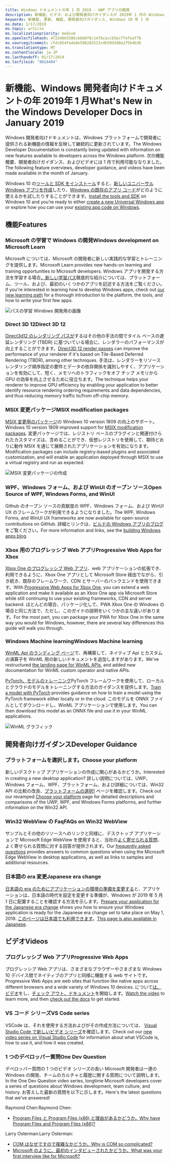 ```yaml
---
title: Windows ドキュメントの年 1 月 2019 - UWP アプリの開発
description: 新機能、ビデオ、および開発者向けガイダンスが 2019年 1 月の Windows 10 開発者向けドキュメントに追加されました
keywords: 新機能, 更新, 機能, 開発者向けガイダンス, Windows 10 年 1 月
ms.date: 1/17/2019
ms.topic: article
ms.localizationpriority: medium
ms.openlocfilehash: 4f224663506cbb60f6c1476caccb5ecffefeaf7b
ms.sourcegitcommit: cfdc854fede8e586202523cdb59d3d0a2f5b4b36
ms.translationtype: MT
ms.contentlocale: ja-JP
ms.lasthandoff: 01/17/2019
ms.locfileid: "9014404"
---
```

# <a name="whats-new-in-the-windows-developer-docs-in-january-2019"></a><span data-ttu-id="f94d7-104">新機能、Windows 開発者向けドキュメントの年 2019年 1 月</span><span class="sxs-lookup"><span data-stu-id="f94d7-104">What's New in the Windows Developer Docs in January 2019</span></span>

<span data-ttu-id="f94d7-105">Windows 開発者向けドキュメントは、Windows プラットフォームで開発者に提供される新機能の情報を反映して継続的に更新されています。</span><span class="sxs-lookup"><span data-stu-id="f94d7-105">The Windows Developer Documentation is constantly being updated with information on new features available to developers across the Windows platform.</span></span> <span data-ttu-id="f94d7-106">次の機能概要、開発者向けガイダンス、およびビデオには 1 月で利用可能ななりました。</span><span class="sxs-lookup"><span data-stu-id="f94d7-106">The following feature overviews, developer guidance, and videos have been made available in the month of January.</span></span>

<span data-ttu-id="f94d7-107">Windows 10 の[ツールと SDK をインストール](http://go.microsoft.com/fwlink/?LinkId=821431)すると、[新しいユニバーサル Windows アプリを作成](../get-started/create-uwp-apps.md)したり、[Windows の既存のアプリ コード](../porting/index.md)がどのように使えるかを試したりすることができます。</span><span class="sxs-lookup"><span data-stu-id="f94d7-107">[Install the tools and SDK](http://go.microsoft.com/fwlink/?LinkId=821431) on Windows 10 and you’re ready to either [create a new Universal Windows app](../get-started/create-uwp-apps.md) or explore how you can use your [existing app code on Windows](../porting/index.md).</span></span>

## <a name="features"></a><span data-ttu-id="f94d7-108">機能</span><span class="sxs-lookup"><span data-stu-id="f94d7-108">Features</span></span>

### <a name="windows-development-on-microsoft-learn"></a><span data-ttu-id="f94d7-109">Microsoft の学習で Windows の開発</span><span class="sxs-lookup"><span data-stu-id="f94d7-109">Windows development on Microsoft Learn</span></span>

<span data-ttu-id="f94d7-110">Microsoft については、Microsoft の開発者に新しい実践的な学習とトレーニングを提供します。</span><span class="sxs-lookup"><span data-stu-id="f94d7-110">Microsoft Learn provides new hands-on learning and training opportunities to Microsoft developers.</span></span> <span data-ttu-id="f94d7-111">Windows アプリを開発する方法を学習する場合[、新しい学習パス](https://docs.microsoft.com/learn/paths/develop-windows10-apps/)徹底的な紹介については、プラットフォーム、ツール、および、最初のいくつかのアプリを記述する方法をご覧ください。</span><span class="sxs-lookup"><span data-stu-id="f94d7-111">If you're interested in learning how to develop Windows apps, check out [our new learning path](https://docs.microsoft.com/learn/paths/develop-windows10-apps/) for a thorough introduction to the platform, the tools, and how to write your first few apps.</span></span>

![パスの学習 Windows 開発用の画像](images/windows-learn.png)

### <a name="direct-3d-12"></a><span data-ttu-id="f94d7-113">Direct 3D 12</span><span class="sxs-lookup"><span data-stu-id="f94d7-113">Direct 3D 12</span></span>

<span data-ttu-id="f94d7-114">[Direct3d12 のレンダリング パスが](/windows/desktop/direct3d12/direct3d-12-render-passes)するはその他の手法の間でタイル ベースの遅延レンダリング (TBDR) に基づいている場合に、レンダラーのパフォーマンスが向上することができます。</span><span class="sxs-lookup"><span data-stu-id="f94d7-114">[Direct3D 12 render passes](/windows/desktop/direct3d12/direct3d-12-render-passes) can improve the performance of your renderer if it's based on Tile-Based Deferred Rendering (TBDR), among other techniques.</span></span> <span data-ttu-id="f94d7-115">手法は、レンダラーをリソース レンダリング順序指定の要件とデータの依存関係を識別しやすく、アプリケーションを有効にして、短く、メモリへのトラフィックをオフ チップ メモリから GPU の効率を向上させるために役立ちます。</span><span class="sxs-lookup"><span data-stu-id="f94d7-115">The technique helps your renderer to improve GPU efficiency by enabling your application to better identify resource rendering ordering requirements and data dependencies, and thus reducing memory traffic to/from off-chip memory.</span></span>

### <a name="msix-modification-packages"></a><span data-ttu-id="f94d7-116">MSIX 変更パッケージ</span><span class="sxs-lookup"><span data-stu-id="f94d7-116">MSIX modification packages</span></span>

<span data-ttu-id="f94d7-117">[MSIX 変更用のパッケージ](https://docs.microsoft.com/windows/msix/modification-package-1809-update)の Windows 10 version 1809 の向上のサポート。</span><span class="sxs-lookup"><span data-stu-id="f94d7-117">Windows 10 version 1809 improved support for [MSIX modification packages](https://docs.microsoft.com/windows/msix/modification-package-1809-update).</span></span> <span data-ttu-id="f94d7-118">変更パッケージでは、レジストリ ベースのプラグインと関連付けられたカスタマイズは、含めることができ、仮想レジストリを使用して、期待どおりに動作 MSIX を通じて展開されたアプリケーションを有効になります。</span><span class="sxs-lookup"><span data-stu-id="f94d7-118">Modification packages can include registry-based plugins and associated customization, and will enable an application deployed through MSIX to use a virtual registry and run as expected.</span></span>

![MSIX 変更パッケージの作成](images/msix-modification-package.png)

### <a name="open-source-of-wpf-windows-forms-and-winui"></a><span data-ttu-id="f94d7-120">WPF、Windows フォーム、および WinUI のオープン ソース</span><span class="sxs-lookup"><span data-stu-id="f94d7-120">Open Source of WPF, Windows Forms, and WinUI</span></span>

<span data-ttu-id="f94d7-121">Github のオープン ソースの貢献度の WPF、Windows フォーム、および WinUI UX のフレームワークが利用できるようになりました。</span><span class="sxs-lookup"><span data-stu-id="f94d7-121">The WPF, Windows Forms, and WinUI UX frameworks are now available for open-source contributions on GitHub.</span></span> <span data-ttu-id="f94d7-122">詳細とリンクは、[ビルドの Windows アプリのブログ](https://blogs.windows.com/buildingapps/2018/12/04/announcing-open-source-of-wpf-windows-forms-and-winui-at-microsoft-connect-2018/#OKZjJs1VVTrMMtkL.97)をご覧ください。</span><span class="sxs-lookup"><span data-stu-id="f94d7-122">For more information and links, see the [building Windows apps blog](https://blogs.windows.com/buildingapps/2018/12/04/announcing-open-source-of-wpf-windows-forms-and-winui-at-microsoft-connect-2018/#OKZjJs1VVTrMMtkL.97).</span></span>

### <a name="progressive-web-apps-for-xbox"></a><span data-ttu-id="f94d7-123">Xbox 用のプログレッシブ Web アプリ</span><span class="sxs-lookup"><span data-stu-id="f94d7-123">Progressive Web Apps for Xbox</span></span>

<span data-ttu-id="f94d7-124">[Xbox One のプログレッシブ Web アプリ](https://docs.microsoft.com/microsoft-edge/progressive-web-apps/xbox-considerations)、web アプリケーションの拡張でき、利用できるように、Xbox One アプリとして Microsoft Store 経由でながら、引き続き、既存のフレームワーク、CDN とサーバーのバックエンドを使用できます。</span><span class="sxs-lookup"><span data-stu-id="f94d7-124">With [Progressive Web Apps for Xbox One](https://docs.microsoft.com/microsoft-edge/progressive-web-apps/xbox-considerations), you can extend a web application and make it available as an Xbox One app via Microsoft Store while still continuing to use your existing frameworks, CDN and server backend.</span></span> <span data-ttu-id="f94d7-125">ほとんどの場合、パッケージ化して、PWA Xbox One の Windows の場合と同じ方法で、ただし、このガイドの説明をいくつかの主な違いがあります。</span><span class="sxs-lookup"><span data-stu-id="f94d7-125">For the most part, you can package your PWA for Xbox One in the same way you would for Windows, however, there are several key differences this guide will walk you through.</span></span>

### <a name="windows-machine-learning"></a><span data-ttu-id="f94d7-126">Windows Machine learning</span><span class="sxs-lookup"><span data-stu-id="f94d7-126">Windows Machine learning</span></span>

<span data-ttu-id="f94d7-127">[WinML Api のランディング ページ](https://docs.microsoft.com/windows/ai/api-reference)で、再構築して、ネイティブ Api とカスタムの演算子を WinML 用の新しいドキュメントを追加しますがあります。</span><span class="sxs-lookup"><span data-stu-id="f94d7-127">We've restructured [the landing page for WinML APIs](https://docs.microsoft.com/windows/ai/api-reference), and added new documentation for WinML custom operator and native APIs.</span></span>

<span data-ttu-id="f94d7-128">[PyTorch、モデルのトレーニング](https://docs.microsoft.com/windows/ai/train-model-pytorch)PyTorch フレームワークを使用して、ローカルとクラウドのモデルをトレーニングする方法のガイダンスを提供します。</span><span class="sxs-lookup"><span data-stu-id="f94d7-128">[Train a model with PyTorch](https://docs.microsoft.com/windows/ai/train-model-pytorch) provides guidance on how to train a model using the PyTorch framework either locally or in the cloud.</span></span> <span data-ttu-id="f94d7-129">このモデルを ONNX ファイルとしてダウンロードし、WinML アプリケーションで使用します。</span><span class="sxs-lookup"><span data-stu-id="f94d7-129">You can then download this model as an ONNX file and use it in your WinML applications.</span></span>

![WinML グラフィック](images/winml-graphic.png)

## <a name="developer-guidance"></a><span data-ttu-id="f94d7-131">開発者向けガイダンス</span><span class="sxs-lookup"><span data-stu-id="f94d7-131">Developer Guidance</span></span>

### <a name="choose-your-platform"></a><span data-ttu-id="f94d7-132">プラットフォームを選択します。</span><span class="sxs-lookup"><span data-stu-id="f94d7-132">Choose your platform</span></span>

<span data-ttu-id="f94d7-133">新しいデスクトップ アプリケーションの作成に関心があるかどうか。</span><span class="sxs-lookup"><span data-stu-id="f94d7-133">Interested in creating a new desktop application?</span></span> <span data-ttu-id="f94d7-134">詳しい説明については、UWP、Windows フォーム、WPF、プラットフォーム、および詳細については、Win32 API の比較の改良、[プラットフォームの選択](https://docs.microsoft.com/windows/desktop/choose-your-technology)] ページを確認します。</span><span class="sxs-lookup"><span data-stu-id="f94d7-134">Check out our revamped [Choose your platform](https://docs.microsoft.com/windows/desktop/choose-your-technology) page for detailed descriptions and comparisons of the UWP, WPF, and Windows Forms platforms, and further information on the Win32 API.</span></span>

### <a name="faqs-on-win32-webview"></a><span data-ttu-id="f94d7-135">Win32 WebView の Faq</span><span class="sxs-lookup"><span data-stu-id="f94d7-135">FAQs on Win32 WebView</span></span>

<span data-ttu-id="f94d7-136">サンプルとその他のリソースへのリンクと同様に、デスクトップ アプリケーションで Microsoft Edge WebView を使用すると、当社の[よく寄せられる質問](https://docs.microsoft.com/windows/communitytoolkit/controls/wpf-winforms/webview#frequently-asked-questions-faqs)、よく寄せられる質問に対する回答が提供されます。</span><span class="sxs-lookup"><span data-stu-id="f94d7-136">Our [frequently asked questions](https://docs.microsoft.com/windows/communitytoolkit/controls/wpf-winforms/webview#frequently-asked-questions-faqs) provides answers to common questions when using the Microsoft Edge WebView in desktop applications, as well as links to samples and additional resources.</span></span>

### <a name="japanese-era-change"></a><span data-ttu-id="f94d7-137">日本語の era 変更</span><span class="sxs-lookup"><span data-stu-id="f94d7-137">Japanese era change</span></span>

<span data-ttu-id="f94d7-138">[日本語の era のためにアプリケーションの環境の準備を変更する](../design/globalizing/japanese-era-change.md)と、アプリケーションは、日本語の時代を設定を変更する準備が、Windows が 2019 年 5 月 1 日に配置することを確認する方法を示します。</span><span class="sxs-lookup"><span data-stu-id="f94d7-138">[Prepare your application for the Japanese era change](../design/globalizing/japanese-era-change.md) shows you how to ensure your Windows application is ready for the Japanese era change set to take place on May 1, 2019.</span></span> <span data-ttu-id="f94d7-139">[このページは日本語でも利用できます](https://docs.microsoft.com/ja-jp/windows/uwp/design/globalizing/japanese-era-change)。</span><span class="sxs-lookup"><span data-stu-id="f94d7-139">[This page is also available in Japanese](https://docs.microsoft.com/ja-jp/windows/uwp/design/globalizing/japanese-era-change).</span></span>

## <a name="videos"></a><span data-ttu-id="f94d7-140">ビデオ</span><span class="sxs-lookup"><span data-stu-id="f94d7-140">Videos</span></span>

### <a name="progressive-web-apps"></a><span data-ttu-id="f94d7-141">プログレッシブ Web アプリ</span><span class="sxs-lookup"><span data-stu-id="f94d7-141">Progressive Web Apps</span></span>

<span data-ttu-id="f94d7-142">プログレッシブ Web アプリは、さまざまなブラウザーやさまざまな Windows 10 デバイス間でネイティブのアプリと同様に機能する web サイトです。</span><span class="sxs-lookup"><span data-stu-id="f94d7-142">Progressive Web Apps are web sites that function like native apps across different browsers and a wide variety of Windows 10 devices.</span></span> <span data-ttu-id="f94d7-143">について[は、ビデオ](https://youtu.be/ugAewC3308Y)をし、[チェック アウト、ドキュメント](http://aka.ms/Windows-PWA)を開始します。</span><span class="sxs-lookup"><span data-stu-id="f94d7-143">[Watch the video](https://youtu.be/ugAewC3308Y) to learn more, and then [check out the docs](http://aka.ms/Windows-PWA) to get started.</span></span>

### <a name="vs-code-series"></a><span data-ttu-id="f94d7-144">VS コード シリーズ</span><span class="sxs-lookup"><span data-stu-id="f94d7-144">VS Code series</span></span>

<span data-ttu-id="f94d7-145">VSCode は、それを使用する方法およびがその作成方法については、 [Visual Studio Code で新しいビデオ シリーズ](https://www.youtube.com/playlist?list=PLlrxD0HtieHjQX77y-0sWH9IZBTmv1tTx)を確認します。</span><span class="sxs-lookup"><span data-stu-id="f94d7-145">Check out our [new video series on Visual Studio Code](https://www.youtube.com/playlist?list=PLlrxD0HtieHjQX77y-0sWH9IZBTmv1tTx) for information about what VSCode is, how to use it, and how it was created.</span></span>

### <a name="one-dev-question"></a><span data-ttu-id="f94d7-146">1 つのデベロッパー質問</span><span class="sxs-lookup"><span data-stu-id="f94d7-146">One Dev Question</span></span>

<span data-ttu-id="f94d7-147">デベロッパー質問の 1 つのビデオ シリーズの長い Microsoft 開発者は一連の Windows の開発、チームのカルチャと履歴に関する質問について説明します。</span><span class="sxs-lookup"><span data-stu-id="f94d7-147">In the One Dev Question video series, longtime Microsoft developers cover a series of questions about Windows development, team culture, and history.</span></span> <span data-ttu-id="f94d7-148">お答えした最新の質問を以下に示します。</span><span class="sxs-lookup"><span data-stu-id="f94d7-148">Here's the latest questions that we've answered!</span></span>

<span data-ttu-id="f94d7-149">Raymond Chen:</span><span class="sxs-lookup"><span data-stu-id="f94d7-149">Raymond Chen:</span></span>

* [<span data-ttu-id="f94d7-150">Program Files と Program Files (x86) と理由があるかどうか。</span><span class="sxs-lookup"><span data-stu-id="f94d7-150">Why have Program Files and Program Files (x86)?</span></span>](https://youtu.be/N7o9eJpFYco)

<span data-ttu-id="f94d7-151">Larry Osterman:</span><span class="sxs-lookup"><span data-stu-id="f94d7-151">Larry Osterman:</span></span>

* [<span data-ttu-id="f94d7-152">COM はなぜですので複雑なかどうか。</span><span class="sxs-lookup"><span data-stu-id="f94d7-152">Why is COM so complicated?</span></span>](https://youtu.be/-gkXAV-StVA )
* [<span data-ttu-id="f94d7-153">Microsoft のように、最初のインタビューされたかどうか。</span><span class="sxs-lookup"><span data-stu-id="f94d7-153">What was your first interview like for Microsoft?</span></span>](https://youtu.be/qRb6otsHG5c)
